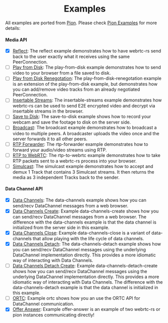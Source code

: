 <h1 align="center">
  Examples
</h1>

All examples are ported from [Pion](https://github.com/pion/webrtc/tree/master/examples#readme). Please check [Pion Examples](https://github.com/pion/webrtc/tree/master/examples#readme) for more details:

#### Media API
- [x] [Reflect](reflect): The reflect example demonstrates how to have webrtc-rs send back to the user exactly what it receives using the same PeerConnection.
- [ ] [Play from Disk](play-from-disk): The play-from-disk example demonstrates how to send video to your browser from a file saved to disk.
- [ ] [Play from Disk Renegotation](play-from-disk-renegotation): The play-from-disk-renegotation example is an extension of the play-from-disk example, but demonstrates how you can add/remove video tracks from an already negotiated PeerConnection.
- [ ] [Insertable Streams](insertable-streams): The insertable-streams example demonstrates how webrtc-rs can be used to send E2E encrypted video and decrypt via insertable streams in the browser.
- [ ] [Save to Disk](save-to-disk): The save-to-disk example shows how to record your webcam and save the footage to disk on the server side.
- [ ] [Broadcast](broadcast): The broadcast example demonstrates how to broadcast a video to multiple peers. A broadcaster uploads the video once and the server forwards it to all other peers.
- [ ] [RTP Forwarder](rtp-forwarder): The rtp-forwarder example demonstrates how to forward your audio/video streams using RTP.
- [ ] [RTP to WebRTC](rtp-to-webrtc): The rtp-to-webrtc example demonstrates how to take RTP packets sent to a webrtc-rs process into your browser.
- [ ] [Simulcast](simulcast): The simulcast example demonstrates how to accept and demux 1 Track that contains 3 Simulcast streams. It then returns the media as 3 independent Tracks back to the sender.

#### Data Channel API
- [x] [Data Channels](data-channels): The data-channels example shows how you can send/recv DataChannel messages from a web browser.
- [x] [Data Channels Create](data-channels-create): Example data-channels-create shows how you can send/recv DataChannel messages from a web browser. The difference with the data-channels example is that the data channel is initialized from the server side in this example.
- [x] [Data Channels Close](data-channels-close): Example data-channels-close is a variant of data-channels that allow playing with the life cycle of data channels.
- [x] [Data Channels Detach](data-channels-detach): The data-channels-detach example shows how you can send/recv DataChannel messages using the underlying DataChannel implementation directly. This provides a more idiomatic way of interacting with Data Channels.
- [ ] [Data Channels Detach Create](data-channels-detach-create): Example data-channels-detach-create shows how you can send/recv DataChannel messages using the underlying DataChannel implementation directly. This provides a more idiomatic way of interacting with Data Channels. The difference with the data-channels-detach example is that the data channel is initialized in this example.
- [ ] [ORTC](ortc): Example ortc shows how you an use the ORTC API for DataChannel communication.
- [x] [Offer Answer](offer-answer): Example offer-answer is an example of two webrtc-rs or pion instances communicating directly!
